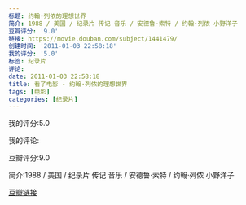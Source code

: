 ```yaml
---
标题: 约翰·列侬的理想世界
简介: 1988 / 美国 / 纪录片 传记 音乐 / 安德鲁·索特 / 约翰·列侬 小野洋子
豆瓣评分: '9.0'
链接: https://movie.douban.com/subject/1441479/
创建时间: '2011-01-03 22:58:18'
我的评分: '5.0'
标签: 纪录片
评论:
date: 2011-01-03 22:58:18
title: 看了电影 - 约翰·列侬的理想世界
tags: [电影]
categories: [纪录片]
---
```


我的评分:5.0

我的评论:

豆瓣评分:9.0

简介:1988 / 美国 / 纪录片 传记 音乐 / 安德鲁·索特 / 约翰·列侬 小野洋子

[豆瓣链接](https://movie.douban.com/subject/1441479/)

